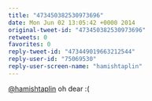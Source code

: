 ```yaml
---
title: "473450382530973696"
date: Mon Jun 02 13:05:42 +0000 2014
original-tweet-id: "473450382530973696"
retweets: 0
favorites: 0
reply-tweet-id: "473449019663212544"
reply-user-id: "75069530"
reply-user-screen-name: "hamishtaplin"
---
```

<a href="https://twitter.com/hamishtaplin">@hamishtaplin</a> oh dear :(
